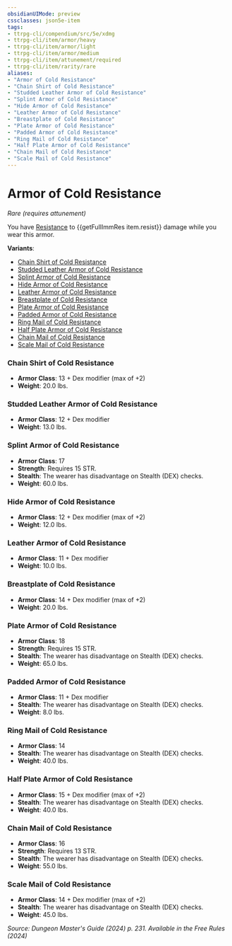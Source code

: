 ```yaml
---
obsidianUIMode: preview
cssclasses: json5e-item
tags:
- ttrpg-cli/compendium/src/5e/xdmg
- ttrpg-cli/item/armor/heavy
- ttrpg-cli/item/armor/light
- ttrpg-cli/item/armor/medium
- ttrpg-cli/item/attunement/required
- ttrpg-cli/item/rarity/rare
aliases: 
- "Armor of Cold Resistance"
- "Chain Shirt of Cold Resistance"
- "Studded Leather Armor of Cold Resistance"
- "Splint Armor of Cold Resistance"
- "Hide Armor of Cold Resistance"
- "Leather Armor of Cold Resistance"
- "Breastplate of Cold Resistance"
- "Plate Armor of Cold Resistance"
- "Padded Armor of Cold Resistance"
- "Ring Mail of Cold Resistance"
- "Half Plate Armor of Cold Resistance"
- "Chain Mail of Cold Resistance"
- "Scale Mail of Cold Resistance"
---
```

# Armor of Cold Resistance
*Rare (requires attunement)*  


You have [Resistance](3-Compendium/CLI/rules/variant-rules/resistance-xphb.md) to {{getFullImmRes item.resist}} damage while you wear this armor.

**Variants**:
- [Chain Shirt of Cold Resistance](#Chain%20Shirt%20of%20Cold%20Resistance)
- [Studded Leather Armor of Cold Resistance](#Studded%20Leather%20Armor%20of%20Cold%20Resistance)
- [Splint Armor of Cold Resistance](#Splint%20Armor%20of%20Cold%20Resistance)
- [Hide Armor of Cold Resistance](#Hide%20Armor%20of%20Cold%20Resistance)
- [Leather Armor of Cold Resistance](#Leather%20Armor%20of%20Cold%20Resistance)
- [Breastplate of Cold Resistance](#Breastplate%20of%20Cold%20Resistance)
- [Plate Armor of Cold Resistance](#Plate%20Armor%20of%20Cold%20Resistance)
- [Padded Armor of Cold Resistance](#Padded%20Armor%20of%20Cold%20Resistance)
- [Ring Mail of Cold Resistance](#Ring%20Mail%20of%20Cold%20Resistance)
- [Half Plate Armor of Cold Resistance](#Half%20Plate%20Armor%20of%20Cold%20Resistance)
- [Chain Mail of Cold Resistance](#Chain%20Mail%20of%20Cold%20Resistance)
- [Scale Mail of Cold Resistance](#Scale%20Mail%20of%20Cold%20Resistance)

### Chain Shirt of Cold Resistance

- **Armor Class**: 13 + Dex modifier (max of +2)
- **Weight**: 20.0 lbs.

### Studded Leather Armor of Cold Resistance

- **Armor Class**: 12 + Dex modifier
- **Weight**: 13.0 lbs.

### Splint Armor of Cold Resistance

- **Armor Class**: 17
- **Strength**: Requires 15 STR.
- **Stealth**: The wearer has disadvantage on Stealth (DEX) checks.
- **Weight**: 60.0 lbs.

### Hide Armor of Cold Resistance

- **Armor Class**: 12 + Dex modifier (max of +2)
- **Weight**: 12.0 lbs.

### Leather Armor of Cold Resistance

- **Armor Class**: 11 + Dex modifier
- **Weight**: 10.0 lbs.

### Breastplate of Cold Resistance

- **Armor Class**: 14 + Dex modifier (max of +2)
- **Weight**: 20.0 lbs.

### Plate Armor of Cold Resistance

- **Armor Class**: 18
- **Strength**: Requires 15 STR.
- **Stealth**: The wearer has disadvantage on Stealth (DEX) checks.
- **Weight**: 65.0 lbs.

### Padded Armor of Cold Resistance

- **Armor Class**: 11 + Dex modifier
- **Stealth**: The wearer has disadvantage on Stealth (DEX) checks.
- **Weight**: 8.0 lbs.

### Ring Mail of Cold Resistance

- **Armor Class**: 14
- **Stealth**: The wearer has disadvantage on Stealth (DEX) checks.
- **Weight**: 40.0 lbs.

### Half Plate Armor of Cold Resistance

- **Armor Class**: 15 + Dex modifier (max of +2)
- **Stealth**: The wearer has disadvantage on Stealth (DEX) checks.
- **Weight**: 40.0 lbs.

### Chain Mail of Cold Resistance

- **Armor Class**: 16
- **Strength**: Requires 13 STR.
- **Stealth**: The wearer has disadvantage on Stealth (DEX) checks.
- **Weight**: 55.0 lbs.

### Scale Mail of Cold Resistance

- **Armor Class**: 14 + Dex modifier (max of +2)
- **Stealth**: The wearer has disadvantage on Stealth (DEX) checks.
- **Weight**: 45.0 lbs.


*Source: Dungeon Master's Guide (2024) p. 231. Available in the Free Rules (2024)*